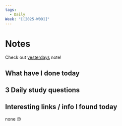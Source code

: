 ```yaml
---
tags:
  - Daily
Week: "[[2025-W09]]"
---
```


# Notes

Check out [yesterdays](2025-03-01) note!

## What have I done today

## 3 Daily study questions

## Interesting links / info I found today

none 😔
